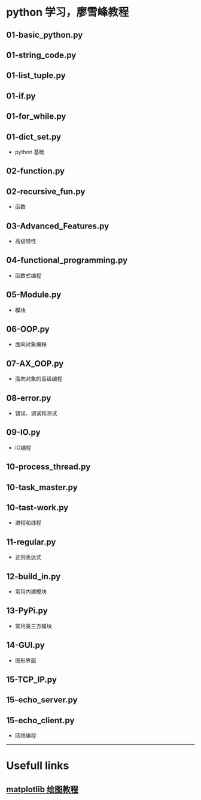 # python 学习，廖雪峰教程

## 01-basic_python.py
## 01-string_code.py
## 01-list_tuple.py
## 01-if.py
## 01-for_while.py
## 01-dict_set.py
* python 基础

## 02-function.py
## 02-recursive_fun.py
* 函数

## 03-Advanced_Features.py
* 高级特性

## 04-functional_programming.py
* 函数式编程

## 05-Module.py
* 模块

## 06-OOP.py
* 面向对象编程

## 07-AX_OOP.py
* 面向对象的高级编程

## 08-error.py
* 错误、调试和测试

## 09-IO.py
* IO编程

## 10-process_thread.py
## 10-task_master.py
## 10-tast-work.py
* 进程和线程

## 11-regular.py
* 正则表达式

## 12-build_in.py
* 常用内建模块

## 13-PyPi.py
* 常用第三方模块

## 14-GUI.py
* 图形界面

## 15-TCP_IP.py
## 15-echo_server.py
## 15-echo_client.py
* 网络编程

------
# Usefull links
## [matplotlib 绘图教程](https://www.matplotlib.org.cn/gallery/#lines-bars-and-markers)
